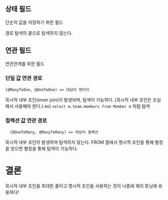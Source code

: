 ## 상태 필드
단순히 값을 저장하기 위한 필드

경로 탐색의 끝으로 탐색하지 않는다.
## 연관 필드
연관관계를 위한 필드
### 단일 값 연관 경로
	(@ManyToOne, @OneToOne) => 대상이 엔티티
묵시적 내부 조인(inner join)이 발생되며, 탐색이 가능하다. (묵시적 내부 조인은 조심해서 사용해야 한다.)
ex) `select m.team.members from Member m` 처럼 탐색
### 컬렉션 값 연관 경로
	  (@OneToMany, @ManyToMany) => 대상이 컬렉션
묵시적 내부 조인이 발생하며 탐색하지 않는다.
FROM 절에서 명시적 조인을 통해 별칭을 얻으면 별칭을 통해 탐색이 가능하다.

# 결론
묵시적 내부 조인을 최대한 줄이고 명시적 조인을 사용하는 것이 나중에 쿼리 튜닝에 유용하다!